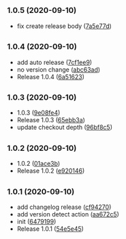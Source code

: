 ## <small>1.0.5 (2020-09-10)</small>

* fix create release body ([7a5e77d](https://github.com/oscar60310/action-test/commit/7a5e77d))



## <small>1.0.4 (2020-09-10)</small>

* add auto release ([7cf1ee9](https://github.com/oscar60310/action-test/commit/7cf1ee9))
* no version change ([abc63ad](https://github.com/oscar60310/action-test/commit/abc63ad))
* Release 1.0.4 ([6a51623](https://github.com/oscar60310/action-test/commit/6a51623))



## <small>1.0.3 (2020-09-10)</small>

* 1.0.3 ([9e08fe4](https://github.com/oscar60310/action-test/commit/9e08fe4))
* Release 1.0.3 ([65ebb3a](https://github.com/oscar60310/action-test/commit/65ebb3a))
* update checkout depth ([96bf8c5](https://github.com/oscar60310/action-test/commit/96bf8c5))



## <small>1.0.2 (2020-09-10)</small>

* 1.0.2 ([01ace3b](https://github.com/oscar60310/action-test/commit/01ace3b))
* Release 1.0.2 ([e920146](https://github.com/oscar60310/action-test/commit/e920146))



## <small>1.0.1 (2020-09-10)</small>

* add changelog release ([cf94270](https://github.com/oscar60310/action-test/commit/cf94270))
* add version detect action ([aa672c5](https://github.com/oscar60310/action-test/commit/aa672c5))
* init ([6479199](https://github.com/oscar60310/action-test/commit/6479199))
* Release 1.0.1 ([54e5e45](https://github.com/oscar60310/action-test/commit/54e5e45))



